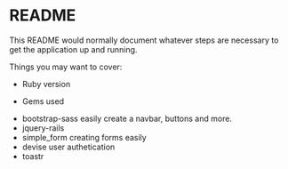 # README

This README would normally document whatever steps are necessary to get the
application up and running.

Things you may want to cover:

* Ruby version


* Gems used
- bootstrap-sass  easily create a navbar, buttons and more.
- jquery-rails
- simple_form  creating forms easily
- devise  user authetication
- toastr 
